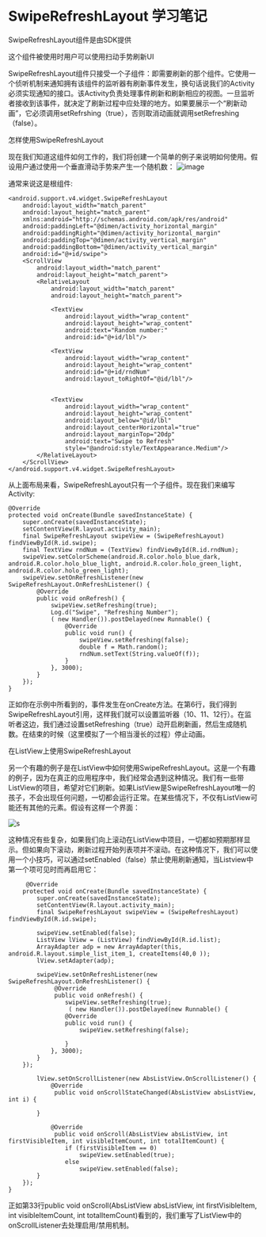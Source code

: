 # SwipeRefreshLayout 学习笔记
SwipeRefreshLayout组件是由SDK提供

这个组件被使用时用户可以使用扫动手势刷新UI

SwipeRefreshLayout组件只接受一个子组件：即需要刷新的那个组件。它使用一个侦听机制来通知拥有该组件的监听器有刷新事件发生，换句话说我们的Activity必须实现通知的接口。该Activity负责处理事件刷新和刷新相应的视图。一旦监听者接收到该事件，就决定了刷新过程中应处理的地方。如果要展示一个“刷新动画”，它必须调用setRefrshing（true），否则取消动画就调用setRefreshing（false）。

怎样使用SwipeRefreshLayout

现在我们知道这组件如何工作的，我们将创建一个简单的例子来说明如何使用。假设用户通过使用一个垂直滑动手势来产生一个随机数：
![image](imgs/SwipeRefresh.png)

通常来说这是根组件:
```
<android.support.v4.widget.SwipeRefreshLayout
    android:layout_width="match_parent"
    android:layout_height="match_parent"
    xmlns:android="http://schemas.android.com/apk/res/android"
    android:paddingLeft="@dimen/activity_horizontal_margin"
    android:paddingRight="@dimen/activity_horizontal_margin"
    android:paddingTop="@dimen/activity_vertical_margin"
    android:paddingBottom="@dimen/activity_vertical_margin"
    android:id="@+id/swipe">
    <ScrollView
        android:layout_width="match_parent"
        android:layout_height="match_parent">
        <RelativeLayout
            android:layout_width="match_parent"
            android:layout_height="match_parent">
 
            <TextView
                android:layout_width="wrap_content"
                android:layout_height="wrap_content"
                android:text="Random number:"
                android:id="@+id/lbl"/>
 
            <TextView
                android:layout_width="wrap_content"
                android:layout_height="wrap_content"
                android:id="@+id/rndNum"
                android:layout_toRightOf="@id/lbl"/>
 
 
            <TextView
                android:layout_width="wrap_content"
                android:layout_height="wrap_content"
                android:layout_below="@id/lbl"
                android:layout_centerHorizontal="true"
                android:layout_marginTop="20dp"
                android:text="Swipe to Refresh"
                style="@android:style/TextAppearance.Medium"/>
        </RelativeLayout>
    </ScrollView>
</android.support.v4.widget.SwipeRefreshLayout>
```
从上面布局来看，SwipeRefreshLayout只有一个子组件。现在我们来编写Activity:
```
@Override
protected void onCreate(Bundle savedInstanceState) {
    super.onCreate(savedInstanceState);
    setContentView(R.layout.activity_main);
    final SwipeRefreshLayout swipeView = (SwipeRefreshLayout) findViewById(R.id.swipe);
    final TextView rndNum = (TextView) findViewById(R.id.rndNum);
    swipeView.setColorScheme(android.R.color.holo_blue_dark, android.R.color.holo_blue_light, android.R.color.holo_green_light, android.R.color.holo_green_light);
    swipeView.setOnRefreshListener(new SwipeRefreshLayout.OnRefreshListener() {
        @Override
        public void onRefresh() {
            swipeView.setRefreshing(true);
            Log.d("Swipe", "Refreshing Number");
            ( new Handler()).postDelayed(new Runnable() {
                @Override
                public void run() {
                    swipeView.setRefreshing(false);
                    double f = Math.random();
                    rndNum.setText(String.valueOf(f));
                }
            }, 3000);
        }
    });
}
```
正如你在示例中所看到的，事件发生在onCreate方法。在第6行，我们得到SwipeRefreshLayout引用，这样我们就可以设置监听器（10、11、12行）。在监听者这边，我们通过设置setRefreshing（true）动开启刷新画，然后生成随机数。在结束的时候（这里模拟了一个相当漫长的过程）停止动画。

在ListView上使用SwipeRefreshLayout

另一个有趣的例子是在ListView中如何使用SwipeRefreshLayout。这是一个有趣的例子，因为在真正的应用程序中，我们经常会遇到这种情况。我们有一些带ListView的项目，希望对它们刷新。如果ListView是SwipeRefreshLayout唯一的孩子，不会出现任何问题，一切都会运行正常。在某些情况下，不仅有ListView可能还有其他的元素。假设有这样一个界面：

![s](/imgs/SwipeRefresh_listview.png)

这种情况有些复杂，如果我们向上滚动在ListView中项目，一切都如预期那样显示。但如果向下滚动，刷新过程开始列表项并不滚动。在这种情况下，我们可以使用一个小技巧，可以通过setEnabled（false）禁止使用刷新通知，当Listview中第一个项可见时而再启用它：
```
     @Override
    protected void onCreate(Bundle savedInstanceState) {
        super.onCreate(savedInstanceState);
        setContentView(R.layout.activity_main);
        final SwipeRefreshLayout swipeView = (SwipeRefreshLayout) findViewById(R.id.swipe);
 
        swipeView.setEnabled(false);
        ListView lView = (ListView) findViewById(R.id.list);
        ArrayAdapter adp = new ArrayAdapter(this, android.R.layout.simple_list_item_1, createItems(40,0 ));
        lView.setAdapter(adp);
 
        swipeView.setOnRefreshListener(new SwipeRefreshLayout.OnRefreshListener() {
             @Override
             public void onRefresh() {
                swipeView.setRefreshing(true);
                 ( new Handler()).postDelayed(new Runnable() {
                @Override
                public void run() {
                    swipeView.setRefreshing(false);
 
                }
            }, 3000);
        }
    });
 
        lView.setOnScrollListener(new AbsListView.OnScrollListener() {
            @Override
             public void onScrollStateChanged(AbsListView absListView, int i) {
 
        }
 
            @Override
             public void onScroll(AbsListView absListView, int firstVisibleItem, int visibleItemCount, int totalItemCount) {
                if (firstVisibleItem == 0)
                    swipeView.setEnabled(true);
                else
                    swipeView.setEnabled(false);
        }
    });
}
```
正如第33行public void onScroll(AbsListView absListView, int firstVisibleItem, int visibleItemCount, int totalItemCount)看到的，我们重写了ListView中的onScrollListener去处理启用/禁用机制。
